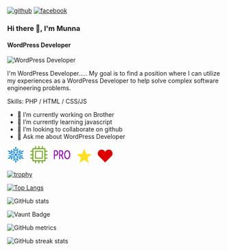 [<img src='https://cdn.jsdelivr.net/npm/simple-icons@3.0.1/icons/github.svg' alt='github' height='40'>](https://github.com/munna1722)  [<img src='https://cdn.jsdelivr.net/npm/simple-icons@3.0.1/icons/facebook.svg' alt='facebook' height='40'>](https://www.facebook.com/MunnaO2)  

### Hi there 👋,  I'm Munna
#### WordPress Developer
![WordPress Developer](https://scontent.fdac22-1.fna.fbcdn.net/v/t39.30808-6/322120029_864196268255817_7939962297750408693_n.jpg?_nc_cat=108&ccb=1-7&_nc_sid=efb6e6&_nc_ohc=mToZ9VqIgQoAX8MEQui&_nc_ht=scontent.fdac22-1.fna&oh=00_AfD_3bI4Hh_oLhblgnlVdgG8ZYbG8hpY7aS6ZWVJpOzWmg&oe=659B6DCB)

 I'm WordPress Developer.....
My goal is to find a position where I can utilize my experiences as a WordPress Developer to help solve complex software engineering problems.

Skills: PHP / HTML / CSS/JS

- 🔭 I’m currently working on Brother 
- 🌱 I’m currently learning javascript 
- 👯 I’m looking to collaborate on github 
- 💬 Ask me about WordPress Developer 




<a href='https://archiveprogram.github.com/'><img src='https://raw.githubusercontent.com/acervenky/animated-github-badges/master/assets/acbadge.gif' width='40' height='40'></a> <a href='https://docs.github.com/en/developers'><img src='https://raw.githubusercontent.com/acervenky/animated-github-badges/master/assets/devbadge.gif' width='40' height='40'></a> <a href='https://github.com/pricing'><img src='https://raw.githubusercontent.com/acervenky/animated-github-badges/master/assets/pro.gif' width='40' height='40'></a> <a href='https://stars.github.com/'><img src='https://raw.githubusercontent.com/acervenky/animated-github-badges/master/assets/starbadge.gif' width='35' height='35'></a> <a href='https://docs.github.com/en/github/supporting-the-open-source-community-with-github-sponsors'><img src='https://raw.githubusercontent.com/acervenky/animated-github-badges/master/assets/sponsorbadge.gif' width='35' height='35'></a> 

[![trophy](https://github-profile-trophy.vercel.app/?username=munna1722)](https://github.com/ryo-ma/github-profile-trophy)

[![Top Langs](https://github-readme-stats.vercel.app/api/top-langs/?username=munna1722)](https://github.com/anuraghazra/github-readme-stats)

![GitHub stats](https://github-readme-stats.vercel.app/api?username=munna1722&show_icons=true&count_private=true)  

![Vaunt Badge](https://api.vaunt.dev/v1/github/entities/munna1722/contributions?format=svg&private=true)  

![GitHub metrics](https://metrics.lecoq.io/munna1722)  

![GitHub streak stats](https://streak-stats.demolab.com/?user=munna1722)  





